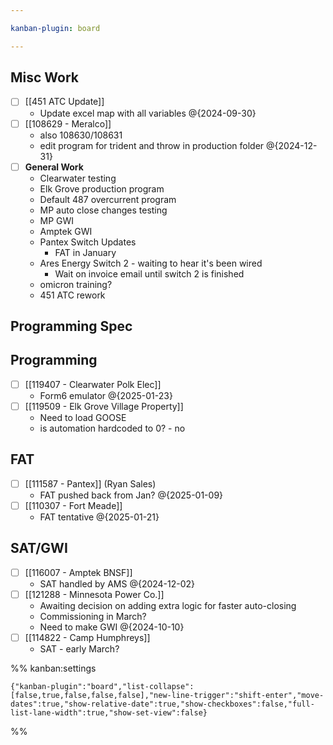 ```yaml
---

kanban-plugin: board

---
```


## Misc Work

- [ ] [[451 ATC Update]]
	- Update excel map with all variables @{2024-09-30}
- [ ] [[108629 - Meralco]]
	- also 108630/108631
	- edit program for trident and throw in production folder @{2024-12-31}
- [ ] **General Work**
	- Clearwater testing
	- Elk Grove production program
	- Default 487 overcurrent program
	- MP auto close changes testing
	- MP GWI
	- Amptek GWI
	- Pantex Switch Updates
		- FAT in January
	- Ares Energy Switch 2 - waiting to hear it's been wired
		- Wait on invoice email until switch 2 is finished
	- omicron training?
	- 451 ATC rework


## Programming Spec



## Programming

- [ ] [[119407 - Clearwater Polk Elec]]
	- Form6 emulator @{2025-01-23}
- [ ] [[119509 - Elk Grove Village Property]]
	- Need to load GOOSE
	- is automation hardcoded to 0? - no


## FAT

- [ ] [[111587 - Pantex]] (Ryan Sales)
	- FAT pushed back from Jan? @{2025-01-09}
- [ ] [[110307 - Fort Meade]]
	- FAT tentative @{2025-01-21}


## SAT/GWI

- [ ] [[116007 - Amptek BNSF]]
	- SAT handled by AMS
	@{2024-12-02}
- [ ] [[121288 - Minnesota Power Co.]]
	- Awaiting decision on adding extra logic for faster auto-closing
	- Commissioning in March?
	- Need to make GWI
	@{2024-10-10}
- [ ] [[114822 - Camp Humphreys]]
	- SAT - early March?




%% kanban:settings
```
{"kanban-plugin":"board","list-collapse":[false,true,false,false,false],"new-line-trigger":"shift-enter","move-dates":true,"show-relative-date":true,"show-checkboxes":false,"full-list-lane-width":true,"show-set-view":false}
```
%%